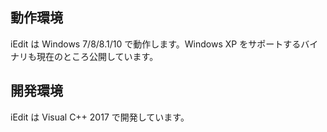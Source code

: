 ## 動作環境
iEdit は Windows 7/8/8.1/10 で動作します。Windows XP をサポートするバイナリも現在のところ公開しています。

## 開発環境

iEdit は Visual C++ 2017 で開発しています。
